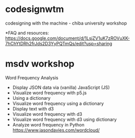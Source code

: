 # codesignwtm
codesigning with the machine - chiba university workshop

*FAQ and resources: https://docs.google.com/document/d/1LsjZV1uK7zROVuXK-7hChYtDRh2frJds2D3YyPQTmQs/edit?usp=sharing 

# msdv workshop 
Word Frequency Analysis
- Display JSON data via (vanilla) JavaScript (JS)
- Visualize word frequency with p5.js
- Using a dictionary
- Visualize word frequency using a dictionary
- Display text with d3
- Visualize word frequency with d3
- Visualize word frequency with d3 using dictionary
- Analyze word frequency in Python
https://www.jasondavies.com/wordcloud/ 